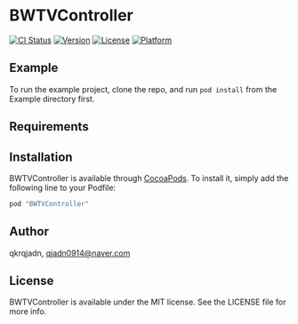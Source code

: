 # BWTVController

[![CI Status](http://img.shields.io/travis/qkrqjadn/BWTVController.svg?style=flat)](https://travis-ci.org/qkrqjadn/BWTVController)
[![Version](https://img.shields.io/cocoapods/v/BWTVController.svg?style=flat)](http://cocoapods.org/pods/BWTVController)
[![License](https://img.shields.io/cocoapods/l/BWTVController.svg?style=flat)](http://cocoapods.org/pods/BWTVController)
[![Platform](https://img.shields.io/cocoapods/p/BWTVController.svg?style=flat)](http://cocoapods.org/pods/BWTVController)

## Example

To run the example project, clone the repo, and run `pod install` from the Example directory first.

## Requirements

## Installation

BWTVController is available through [CocoaPods](http://cocoapods.org). To install
it, simply add the following line to your Podfile:

```ruby
pod "BWTVController"
```

## Author

qkrqjadn, qjadn0914@naver.com

## License

BWTVController is available under the MIT license. See the LICENSE file for more info.
